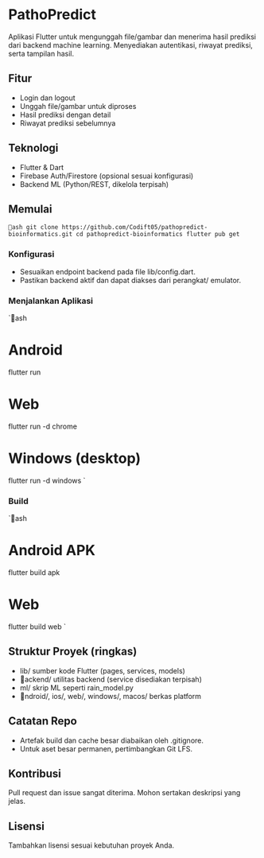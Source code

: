 ﻿# PathoPredict

Aplikasi Flutter untuk mengunggah file/gambar dan menerima hasil prediksi dari backend machine learning. Menyediakan autentikasi, riwayat prediksi, serta tampilan hasil.

## Fitur
- Login dan logout
- Unggah file/gambar untuk diproses
- Hasil prediksi dengan detail
- Riwayat prediksi sebelumnya

## Teknologi
- Flutter & Dart
- Firebase Auth/Firestore (opsional sesuai konfigurasi)
- Backend ML (Python/REST, dikelola terpisah)

## Memulai
`ash
git clone https://github.com/Codift05/pathopredict-bioinformatics.git
cd pathopredict-bioinformatics
flutter pub get
`

### Konfigurasi
- Sesuaikan endpoint backend pada file lib/config.dart.
- Pastikan backend aktif dan dapat diakses dari perangkat/ emulator.

### Menjalankan Aplikasi
`ash
# Android
flutter run

# Web
flutter run -d chrome

# Windows (desktop)
flutter run -d windows
`

### Build
`ash
# Android APK
flutter build apk

# Web
flutter build web
`

## Struktur Proyek (ringkas)
- lib/ sumber kode Flutter (pages, services, models)
- ackend/ utilitas backend (service disediakan terpisah)
- ml/ skrip ML seperti 	rain_model.py
- ndroid/, ios/, web/, windows/, macos/ berkas platform

## Catatan Repo
- Artefak build dan cache besar diabaikan oleh .gitignore.
- Untuk aset besar permanen, pertimbangkan Git LFS.

## Kontribusi
Pull request dan issue sangat diterima. Mohon sertakan deskripsi yang jelas.

## Lisensi
Tambahkan lisensi sesuai kebutuhan proyek Anda.

